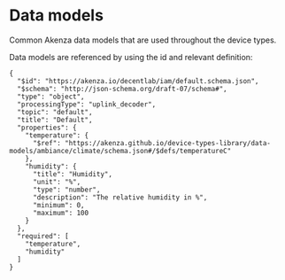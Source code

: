 # Data models

Common Akenza data models that are used throughout the device types.

Data models are referenced by using the id and relevant definition:

```
{
  "$id": "https://akenza.io/decentlab/iam/default.schema.json",
  "$schema": "http://json-schema.org/draft-07/schema#",
  "type": "object",
  "processingType": "uplink_decoder",
  "topic": "default",
  "title": "Default",
  "properties": {
    "temperature": {
      "$ref": "https://akenza.github.io/device-types-library/data-models/ambiance/climate/schema.json#/$defs/temperatureC"
    },
    "humidity": {
      "title": "Humidity",
      "unit": "%",
      "type": "number",
      "description": "The relative humidity in %",
      "minimum": 0,
      "maximum": 100
    }
  },
  "required": [
    "temperature",
    "humidity"
  ]
}
```
